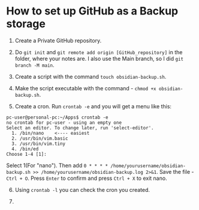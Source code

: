 # How to set up GitHub as a Backup storage

1. Create a Private GitHub repository. <br>

2. Do `git init` and `git remote add origin [GitHub_repository]` in the folder, where your notes are. I also use the Main branch, so I did `git branch -M main`. <br>

3. Create a script with the command `touch obsidian-backup.sh`. <br>

4. Make the script executable with the command - `chmod +x obsidian-backup.sh`. <br>

5. Create a cron. Run `crontab -e` and you will get a menu like this:
```
pc-user@personal-pc:~/Apps$ crontab -e
no crontab for pc-user - using an empty one
Select an editor. To change later, run 'select-editor'.
  1. /bin/nano    <---- easiest
  2. /usr/bin/vim.basic
  3. /usr/bin/vim.tiny
  4. /bin/ed
Choose 1-4 [1]:
```
Select 1(For "nano"). Then add `0 * * * * /home/yourusername/obsidian-backup.sh >> /home/yourusername/obsidian-backup.log 2>&1`. Save the file - `Ctrl + O`. Press `Enter` to confirm and press `Ctrl + X` to exit nano. <br>

6. Using `crontab -l` you can check the cron you created. <br>

7.
